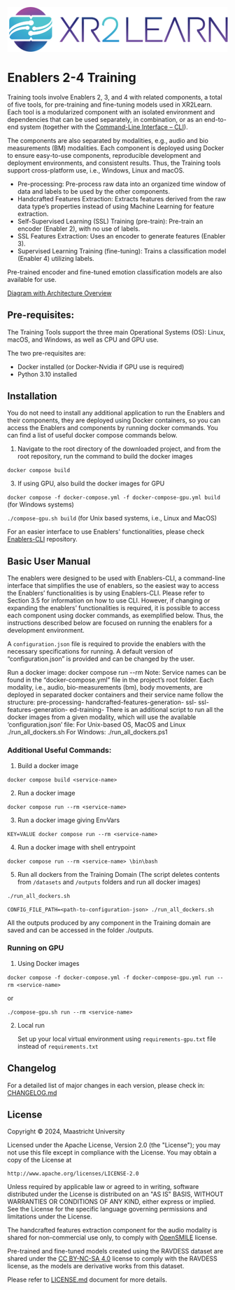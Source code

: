 ![XR2Learn](https://raw.githubusercontent.com/XR2Learn/.github/5c0fada6136915b389c1cd2151a0dd2cfc4a5aac/images/XR2Learn%20logo.png)

# Enablers 2-4 Training

Training tools involve Enablers 2, 3, and 4 with related components, a total of five tools, for pre-training and
fine-tuning models used in XR2Learn. Each tool is a modularized component with an isolated environment and dependencies
that can be used separately, in combination, or as an end-to-end system (together with
the [Command-Line Interface – CLI](https://github.com/XR2Learn/Enablers-CLI)).

The components are also separated by modalities, e.g., audio and bio measurements (BM) modalities. Each component is
deployed using Docker to ensure easy-to-use components, reproducible development and deployment environments, and
consistent results. Thus, the Training tools support cross-platform use, i.e., Windows, Linux and macOS.

- Pre-processing: Pre-process raw data into an organized time window of data and labels to be used by the other
  components.
- Handcrafted Features Extraction: Extracts features derived from the raw data type’s properties instead of using
  Machine Learning for feature extraction.
- Self-Supervised Learning (SSL) Training (pre-train): Pre-train an encoder (Enabler 2), with no use of labels.
- SSL Features Extraction: Uses an encoder to generate features (Enabler 3).
- Supervised Learning Training (fine-tuning): Trains a classification model (Enabler 4) utilizing labels.

Pre-trained encoder and fine-tuned emotion classification models are also available for use.

[Diagram with Architecture Overview](https://drive.google.com/file/d/1k3yLi9Y8tasFMJFNxIwKY-nRJzPdKPLw/view?usp=sharing)

## Pre-requisites:

The Training Tools support the three main Operational Systems (OS): Linux, macOS, and Windows, as well as CPU and GPU
use.

The two pre-requisites are:

- Docker installed (or Docker-Nvidia if GPU use is required)
- Python 3.10 installed

## Installation

You do not need to install any additional application to run the Enablers and their components, they are deployed using
Docker containers, so you can access the Enablers and components by running docker commands.
You can find a list of useful docker compose commands below.

1. Navigate to the root directory of the downloaded project, and from the root repository, run the command to build the
   docker images

`docker compose build`

3. If using GPU, also build the docker images for GPU

`docker compose -f docker-compose.yml -f docker-compose-gpu.yml build` (for Windows systems)

`./compose-gpu.sh build` (for Unix based systems, i.e., Linux and MacOS)

For an easier interface to use Enablers' functionalities, please
check [Enablers-CLI](https://github.com/XR2Learn/Enablers-CLI) repository.

## Basic User Manual

The enablers were designed to be used with Enablers-CLI, a command-line interface that simplifies the use of enablers,
so the easiest way to access the Enablers’ functionalities is by using Enablers-CLI. Please refer to Section 3.5 for
information on how to use CLI. However, if changing or expanding the enablers’ functionalities is required, it is
possible to access each component using docker commands, as exemplified below. Thus, the instructions described below
are focused on running the enablers for a development environment.

A `configuration.json` file is required to provide the enablers with the necessary specifications for running. A default
version of “configuration.json” is provided and can be changed by the user.

Run a docker image:
docker compose run --rm <service-name>
Note: Service names can be found in the “docker-compose.yml” file in the project’s root folder. Each modality, i.e.,
audio, bio-measurements (bm), body movements, are deployed in separated docker containers and their service name follow
the structure:
pre-processing-<modality>
handcrafted-features-generation-<modality>
ssl-<modality>
ssl-features-generation-<modality>
ed-training-<modality>
There is an additional script to run all the docker images from a given modality, which will use the available
‘configuration.json’ file:
For Unix-based OS, MacOS and Linux
./run_all_dockers.sh
For Windows:
./run_all_dockers.ps1

### Additional Useful Commands:

1. Build a docker image

`docker compose build <service-name>`

2. Run a docker image

`docker compose run --rm <service-name>`

3. Run a docker image giving EnvVars

`KEY=VALUE docker compose run --rm <service-name>`

4. Run a docker image with shell entrypoint

`docker compose run --rm <service-name> \bin\bash`

5. Run all dockers from the Training Domain (The script deletes contents from `/datasets` and `/outputs` folders and run
   all
   docker images)

`./run_all_dockers.sh`

`CONFIG_FILE_PATH=<path-to-configuration-json> ./run_all_dockers.sh`

All the outputs produced by any component in the Training domain are saved and can be accessed in the folder ./outputs.

### Running on GPU

1. Using Docker images

`docker compose -f docker-compose.yml -f docker-compose-gpu.yml run --rm <service-name>`

or

`./compose-gpu.sh run --rm <service-name>`

2. Local run

   Set up your local virtual environment using `requirements-gpu.txt` file instead of `requirements.txt`

## Changelog

For a detailed list of major changes in each version, please check in:
[CHANGELOG.md]

## License

Copyright © 2024, Maastricht University

Licensed under the Apache License, Version 2.0 (the "License");
you may not use this file except in compliance with the License.
You may obtain a copy of the License at

    http://www.apache.org/licenses/LICENSE-2.0

Unless required by applicable law or agreed to in writing, software
distributed under the License is distributed on an "AS IS" BASIS,
WITHOUT WARRANTIES OR CONDITIONS OF ANY KIND, either express or implied.
See the License for the specific language governing permissions and
limitations under the License.

The handcrafted features extraction component for the audio modality is shared for non-commercial use only, to comply
with [OpenSMILE](https://github.com/audeering/opensmile-python) license.

Pre-trained and fine-tuned models created using the RAVDESS dataset are shared under
the [CC BY-NC-SA 4.0](https://creativecommons.org/licenses/by-nc-sa/4.0/deed.en) license to
comply with the RAVDESS license, as the models are derivative works from this dataset.

Please refer to [LICENSE.md](LICENSE.md) document for more details.

[CHANGELOG.md]: CHANGELOG.md